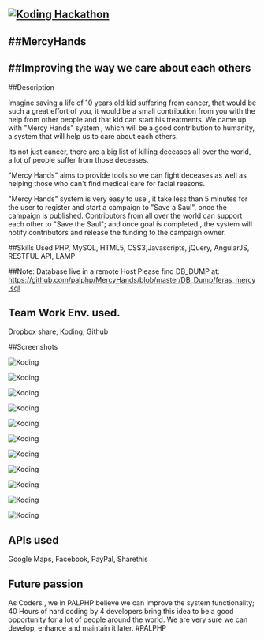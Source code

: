 [![Koding Hackathon](https://github.com/palphp/hackathon.submit/blob/master/images/badge.png "Koding Hackathon")](https://koding.com/Hackathon)
---------
##MercyHands
---------

##Improving the way we care about each others
--------

##Description

Imagine saving a life of 10 years old kid suffering from cancer, that would be such a great effort of you, it would be a small contribution from you with the help from other people and that kid can start his treatments.
We came up with "Mercy Hands" system , which will be a good contribution to humanity, a system that will help us to care about each others.

Its not just cancer, there are a big list of killing deceases all over the world, a lot of people suffer from those deceases.

"Mercy Hands" aims to provide tools so we can fight deceases as well as helping those who can't find medical care for facial reasons.

"Mercy Hands" system is very easy to use , it take less than 5 minutes for the user to register and start a campaign to "Save a Saul", once the campaign is published.
Contributors from all over the world can support each other to "Save the Saul"; and once goal is completed , the system will notify contributors and release the funding to the campaign owner.

##Skills Used
PHP, MySQL, HTML5, CSS3,Javascripts, jQuery, AngularJS, RESTFUL API, LAMP

##Note:
Database live in a remote Host
Please find DB_DUMP at:
https://github.com/palphp/MercyHands/blob/master/DB_Dump/feras_mercy.sql

## Team Work Env. used.
Dropbox share, Koding, Github

##Screenshots

![Koding](http://i.imgur.com/6S180rY.png "Koding")

![Koding](http://i.imgur.com/pC6GmFt.png "Koding")

![Koding](http://i.imgur.com/9pu038S.png "Koding")

![Koding](http://i.imgur.com/DcHhp59.png "Koding")

![Koding](http://i.imgur.com/ayoTg7V.png "Koding")

![Koding](http://i.imgur.com/EQrLaG3.png "Koding")

![Koding](http://i.imgur.com/URNBxLN.png "Koding")

![Koding](http://i.imgur.com/ZvyF3Fa.png "Koding")

![Koding](http://i.imgur.com/AysERAI.png "Koding")

![Koding](http://i.imgur.com/hQXdOHY.png "Koding")

![Koding](http://i.imgur.com/I9bIt56.png "Koding")

## APIs used
Google Maps, Facebook, PayPal, Sharethis

## Future passion
As Coders , we in PALPHP believe  we can improve the system functionality; 40 Hours of hard coding by 4 developers bring this idea to be a good opportunity for a lot of people around the world.
We are very sure we can develop, enhance and maintain it later.
#PALPHP
